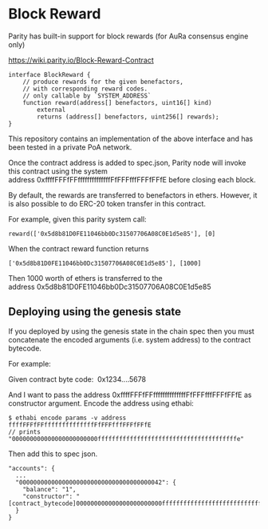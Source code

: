 # Block Reward

Parity has built-in support for block rewards (for AuRa consensus engine only)

https://wiki.parity.io/Block-Reward-Contract

```
interface BlockReward {
    // produce rewards for the given benefactors,
    // with corresponding reward codes.
    // only callable by `SYSTEM_ADDRESS`
    function reward(address[] benefactors, uint16[] kind)
        external
        returns (address[] benefactors, uint256[] rewards);
}
```

This repository contains an implementation of the above interface and has been tested in a private PoA network. 

Once the contract address is added to spec.json, Parity node will invoke this contract using the system address 0xffffFFFfFFffffffffffffffFfFFFfffFFFfFFfE before closing each block.

By default, the rewards are transferred to benefactors in ethers. However, it is also possible to do ERC-20 token transfer in this contract.

For example, given this parity system call:
```
reward(['0x5d8b81D0FE11046bb0Dc31507706A08C0E1d5e85'], [0]
```
When the contract reward function returns
```
['0x5d8b81D0FE11046bb0Dc31507706A08C0E1d5e85'], [1000]
```
Then 1000 worth of ethers is transferred to the address 0x5d8b81D0FE11046bb0Dc31507706A08C0E1d5e85

## Deploying using the genesis state
If you deployed by using the genesis state in the chain spec then you must concatenate the encoded arguments (i.e. system address) to the contract bytecode.

For example:

Given contract byte code:  0x1234....5678

And I want to pass the address 0xffffFFFfFFffffffffffffffFfFFFfffFFFfFFfE as constructor argument. Encode the address using ethabi:
```
$ ethabi encode params -v address ffffFFFfFFffffffffffffffFfFFFfffFFFfFFfE
// prints "000000000000000000000000fffffffffffffffffffffffffffffffffffffffe"
```

Then add this to spec json.
```
"accounts": {
  ...
  "0000000000000000000000000000000000000042": {
    "balance": "1",
    "constructor": "[contract_bytecode]000000000000000000000000fffffffffffffffffffffffffffffffffffffffe"
  }
}
```
